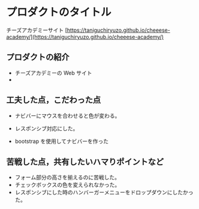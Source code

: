 # プロダクトのタイトル

チーズアカデミーサイト
[https://taniguchiryuzo.github.io/cheeese-academy/](https://taniguchiryuzo.github.io/cheeese-academy/)

## プロダクトの紹介

- チーズアカデミーの Web サイト
-

## 工夫した点，こだわった点

- ナビバーにマウスを合わせると色が変わる。
- レスポンシブ対応にした。

- bootstrap を使用してナビバーを作った

## 苦戦した点，共有したいハマりポイントなど

- フォーム部分の高さを揃えるのに苦戦した。
- チェックボックスの色を変えられなかった。
- レスポンシブにした時のハンバーガーメニューをドロップダウンにしたかった。
